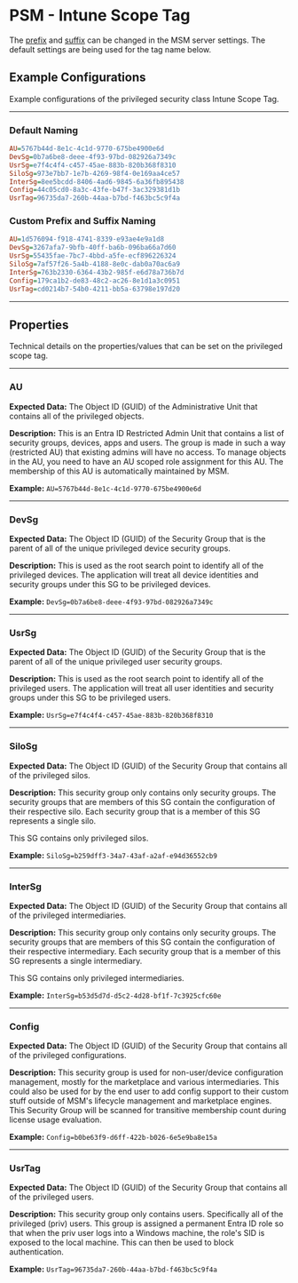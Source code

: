 # PSM - Intune Scope Tag

The [prefix](../../Settings/Environmental-Variables-Reference.md#msm_name_prefix) and [suffix](../../Settings/Environmental-Variables-Reference.md#msm_name_suffix) can be changed in the MSM server settings. The default settings are being used for the tag name below.

## Example Configurations

Example configurations of the privileged security class Intune Scope Tag.

---

### Default Naming

``` INI title="MSM - PSM"
AU=5767b44d-8e1c-4c1d-9770-675be4900e6d
DevSg=0b7a6be8-deee-4f93-97bd-082926a7349c
UsrSg=e7f4c4f4-c457-45ae-883b-820b368f8310
SiloSg=973e7bb7-1e7b-4269-98f4-0e169aa4ce57
InterSg=8ee5bcdd-8406-4ad6-9845-6a36fb895438
Config=44c05cd0-8a3c-43fe-b47f-3ac329381d1b
UsrTag=96735da7-260b-44aa-b7bd-f463bc5c9f4a
```

### Custom Prefix and Suffix Naming

``` INI title="eLabs - PSM - Cloud"
AU=1d576094-f918-4741-8339-e93ae4e9a1d8
DevSg=3267afa7-9bfb-40ff-ba6b-096ba66a7d60
UsrSg=55435fae-7bc7-4bbd-a5fe-ecf896226324
SiloSg=7af57f26-5a4b-4188-8e0c-dab0a70ac6a9
InterSg=763b2330-6364-43b2-985f-e6d78a736b7d
Config=179ca1b2-de83-48c2-ac26-8e1d1a3c0951
UsrTag=cd0214b7-54b0-4211-bb5a-63798e197d20
```

---

## Properties

Technical details on the properties/values that can be set on the privileged scope tag.

---

### AU

**Expected Data:**
The Object ID (GUID) of the Administrative Unit that contains all of the privileged objects.

**Description:**
This is an Entra ID Restricted Admin Unit that contains a list of security groups, devices, apps and users.
The group is made in such a way (restricted AU) that existing admins will have no access. To manage objects in the AU, you need to have an AU scoped role assignment for this AU.
The membership of this AU is automatically maintained by MSM.

**Example:**
`AU=5767b44d-8e1c-4c1d-9770-675be4900e6d`

---

### DevSg

**Expected Data:**
The Object ID (GUID) of the Security Group that is the parent of all of the unique privileged device security groups.

**Description:**
This is used as the root search point to identify all of the privileged devices.
The application will treat all device identities and security groups under this SG to be privileged devices.

**Example:**
`DevSg=0b7a6be8-deee-4f93-97bd-082926a7349c`

---

### UsrSg

**Expected Data:**
The Object ID (GUID) of the Security Group that is the parent of all of the unique privileged user security groups.

**Description:**
This is used as the root search point to identify all of the privileged users.
The application will treat all user identities and security groups under this SG to be privileged users.

**Example:**
`UsrSg=e7f4c4f4-c457-45ae-883b-820b368f8310`

---

### SiloSg

**Expected Data:**
The Object ID (GUID) of the Security Group that contains all of the privileged silos.

**Description:**
This security group only contains only security groups. The security groups that are members of this SG contain the configuration of their respective silo. Each security group that is a member of this SG represents a single silo.

This SG contains only privileged silos.

**Example:**
`SiloSg=b259dff3-34a7-43af-a2af-e94d36552cb9`

---

### InterSg

**Expected Data:**
The Object ID (GUID) of the Security Group that contains all of the privileged intermediaries.

**Description:**
This security group only contains only security groups. The security groups that are members of this SG contain the configuration of their respective intermediary. Each security group that is a member of this SG represents a single intermediary.

This SG contains only privileged intermediaries.

**Example:**
`InterSg=b53d5d7d-d5c2-4d28-bf1f-7c3925cfc60e`

---

### Config

**Expected Data:**
The Object ID (GUID) of the Security Group that contains all of the privileged configurations.

**Description:**
This security group is used for non-user/device configuration management, mostly for the marketplace and various intermediaries. This could also be used for by the end user to add config support to their custom stuff outside of MSM's lifecycle management and marketplace engines. This Security Group will be scanned for transitive membership count during license usage evaluation.

**Example:**
`Config=b0be63f9-d6ff-422b-b026-6e5e9ba8e15a`

---

### UsrTag

**Expected Data:**
The Object ID (GUID) of the Security Group that contains all of the privileged users.

**Description:**
This security group only contains users. Specifically all of the privileged (priv) users.
This group is assigned a permanent Entra ID role so that when the priv user logs into a Windows machine, the role's SID is exposed to the local machine. This can then be used to block authentication.

**Example:**
`UsrTag=96735da7-260b-44aa-b7bd-f463bc5c9f4a`
